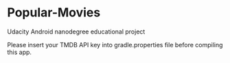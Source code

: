 # Popular-Movies
Udacity Android nanodegree educational project

Please insert your TMDB API key into gradle.properties file before compiling this app.
